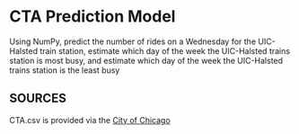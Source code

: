 # CTA Prediction Model


Using NumPy, predict the number of rides on a Wednesday for the UIC-Halsted train station, estimate which day of the week the UIC-Halsted trains station is most busy, and estimate which day of the week the UIC-Halsted trains station is the least busy

<h2> SOURCES </h2>

CTA.csv is provided via the [City of Chicago](https://data.cityofchicago.org/Transportation/CTA-Ridership-L-Station-Entries-Daily-Totals/5neh-572f )
